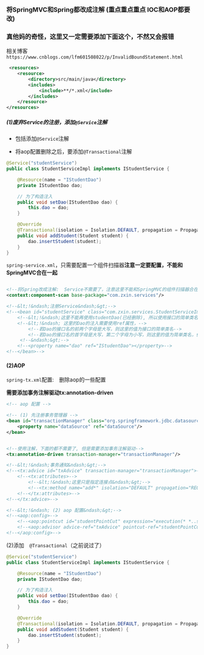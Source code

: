 ### 将SpringMVC和Spring都改成注解 (重点重点重点 IOC和AOP都要改)


### 真他妈的奇怪，这里又一定需要添加下面这个，不然又会报错

相关博客`https://www.cnblogs.com/lfm601508022/p/InvalidBoundStatement.html`

```xml
 <resources>
    <resource>
        <directory>src/main/java</directory>
        <includes>
            <include>**/*.xml</include>
        </includes>
    </resource>
</resources>
```


##### (1)废弃Service的注册，添加`@Service`注解


* 包括添加`@Service`注解

* 将aop配置删除之后，要添加`@Transactional`注解

```java
@Service("studentService")
public class StudentServiceImpl implements IStudentService {

    @Resource(name = "IStudentDao")
    private IStudentDao dao;

    // 为了构造注入
    public void setDao(IStudentDao dao) {
        this.dao = dao;
    }

    @Override
    @Transactional(isolation = Isolation.DEFAULT, propagation = Propagation.REQUIRED)
    public void addStudent(Student student) {
        dao.insertStudent(student);
    }
}
```

`spring-service.xml`，只需要配置一个组件扫描器**注意一定要配置，不能和SpringMVC合在一起**
```xml

<!--将Spring改成注解:  Service不需要了，注意这里不能和SpringMVC的组件扫描器合在一起-->
<context:component-scan base-package="com.zxin.services"/>

<!--&lt;!&ndash;注册Service&ndash;&gt;-->
<!--<bean id="studentService" class="com.zxin.services.StudentServiceImpl">-->
    <!--&lt;!&ndash;这里不能再使用studentDao(已经删除), 所以使用接口的简单类名&ndash;&gt;-->
    <!--&lt;!&ndash; 这里的Dao的注入需要使用ref属性，-->
        <!--若Dao的接口名的前两个字母是大写，则这里的值为接口的简单类名-->
        <!--若Dao的接口名的首字母是大写，第二个字母为小写，则这里的值为简单类名，但首字母要小写-->
     <!--&ndash;&gt;-->
    <!--<property name="dao" ref="IStudentDao"></property>-->
<!--</bean>-->

```


#### (2)AOP


`spring-tx.xml`配置:　删除aop的一些配置


**需要添加事务注解驱动tx:annotation-driven**
```xml
<!-- aop 配置 -->

<!-- (1) 先注册事务管理器 -->
<bean id="transactionManager" class="org.springframework.jdbc.datasource.DataSourceTransactionManager">
    <property name="dataSource" ref="dataSource"/>
</bean>


<!--使用注解，下面的都不需要了, 但是需要添加事务注解驱动-->
<tx:annotation-driven transaction-manager="transactionManager"/>

<!--&lt;!&ndash;事务通知&ndash;&gt;-->
<!--<tx:advice id="txAdvice" transaction-manager="transactionManager">-->
    <!--<tx:attributes>-->
        <!--&lt;!&ndash;这里只是指定连接点&ndash;&gt;-->
        <!--<tx:method name="add*" isolation="DEFAULT" propagation="REQUIRED"/>-->
    <!--</tx:attributes>-->
<!--</tx:advice>-->

<!--&lt;!&ndash; (2) aop 配置&ndash;&gt;-->
<!--<aop:config>-->
    <!--<aop:pointcut id="studentPointCut" expression="execution(* *..service.*.*(..))"/>-->
    <!--<aop:advisor advice-ref="txAdvice" pointcut-ref="studentPointCut"/>-->
<!--</aop:config>-->

```

(2)添加　`@Transactional`（之前说过了）

```java
@Service("studentService")
public class StudentServiceImpl implements IStudentService {

    @Resource(name = "IStudentDao")
    private IStudentDao dao;

    // 为了构造注入
    public void setDao(IStudentDao dao) {
        this.dao = dao;
    }

    @Override
    @Transactional(isolation = Isolation.DEFAULT, propagation = Propagation.REQUIRED)
    public void addStudent(Student student) {
        dao.insertStudent(student);
    }
}
```